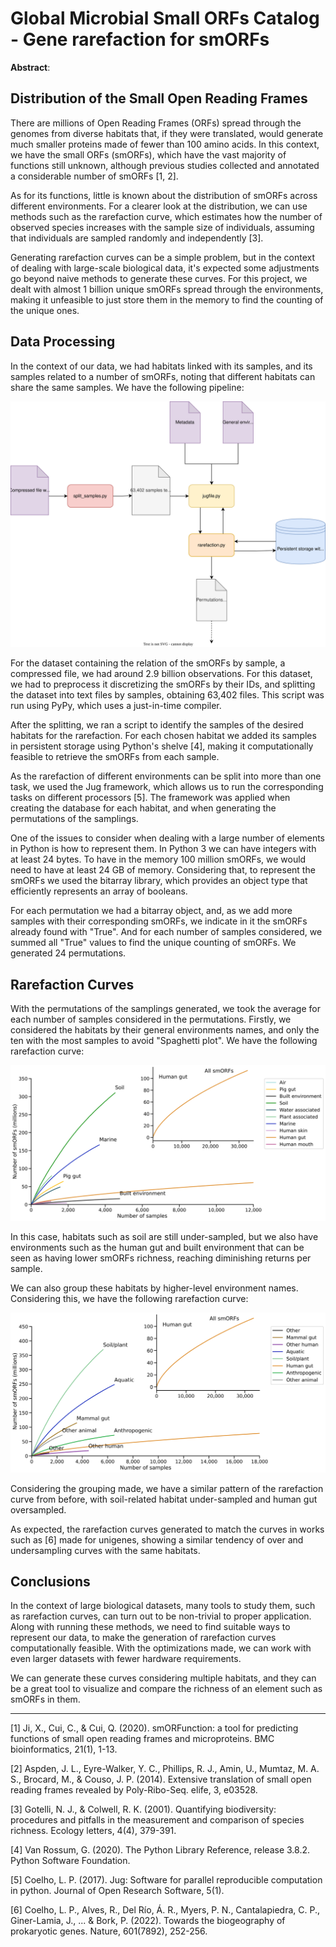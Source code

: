 # Global Microbial Small ORFs Catalog - Gene rarefaction for smORFs

**Abstract**: 


## Distribution of the Small Open Reading Frames

There are millions of Open Reading Frames (ORFs) spread through the genomes from diverse habitats that, if they were translated, would generate much smaller proteins made of fewer than 100 amino acids. In this context, we have the small ORFs (smORFs), which have the vast majority of functions still unknown, although previous studies collected and annotated a considerable number of smORFs [1, 2].

As for its functions, little is known about the distribution of smORFs across different environments. For a clearer look at the distribution, we can use methods such as the rarefaction curve, which estimates how the number of observed species increases with the sample size of individuals, assuming that individuals are sampled randomly and independently [3].

Generating rarefaction curves can be a simple problem, but in the context of dealing with large-scale biological data, it's expected some adjustments go beyond naive methods to generate these curves. For this project, we dealt with almost 1 billion unique smORFs spread through the environments, making it unfeasible to just store them in the memory to find the counting of the unique ones.

## Data Processing

In the context of our data, we had habitats linked with its samples, and its samples related to a number of smORFs, noting that different habitats can share the same samples. We have the following pipeline:

![](imgs/pipeline.svg)

For the dataset containing the relation of the smORFs by sample, a compressed file, we had around 2.9 billion observations. For this dataset, we had to preprocess it discretizing the smORFs by their IDs, and splitting the dataset into text files by samples, obtaining 63,402 files. This script was run using PyPy, which uses a just-in-time compiler.

After the splitting, we ran a script to identify the samples of the desired habitats for the rarefaction. For each chosen habitat we added its samples in persistent storage using Python's shelve [4], making it computationally feasible to retrieve the smORFs from each sample.

As the rarefaction of different environments can be split into more than one task, we used the Jug framework, which allows us to run the corresponding tasks on different processors [5]. The framework was applied when creating the database for each habitat, and when generating the permutations of the samplings.

One of the issues to consider when dealing with a large number of elements in Python is how to represent them. In Python 3 we can have integers with at least 24 bytes. To have in the memory 100 million smORFs, we would need to have at least 24 GB of memory. Considering that, to represent the smORFs we used the bitarray library, which provides an object type that efficiently represents an array of booleans. 

For each permutation we had a bitarray object, and, as we add more samples with their corresponding smORFs, we indicate in it the smORFs already found with "True". And for each number of samples considered, we summed all "True" values to find the unique counting of smORFs. We generated 24 permutations.

## Rarefaction Curves

With the permutations of the samplings generated, we took the average for each number of samples considered in the permutations. Firstly, we considered the habitats by their general environments names, and only the ten with the most samples to avoid "Spaghetti plot". We have the following rarefaction curve:

![](figures/general_envs.svg)

In this case, habitats such as soil are still under-sampled, but we also have environments such as the human gut and built environment that can be seen as having lower smORFs richness, reaching diminishing returns per sample.

We can also group these habitats by higher-level environment names. Considering this, we have the following rarefaction curve:

![](figures/high_envs.svg)

Considering the grouping made, we have a similar pattern of the rarefaction curve from before, with soil-related habitat under-sampled and human gut oversampled.

As expected, the rarefaction curves generated to match the curves in works such as [6] made for unigenes, showing a similar tendency of over and undersampling curves with the same habitats.

## Conclusions

In the context of large biological datasets, many tools to study them, such as rarefaction curves, can turn out to be non-trivial to proper application. Along with running these methods, we need to find suitable ways to represent our data, to make the generation of rarefaction curves computationally feasible. With the optimizations made, we can work with even larger datasets with fewer hardware requirements.

We can generate these curves considering multiple habitats, and they can be a great tool to visualize and compare the richness of an element such as smORFs in them. 

---

[1] Ji, X., Cui, C., & Cui, Q. (2020). smORFunction: a tool for predicting functions of small open reading frames and microproteins. BMC bioinformatics, 21(1), 1-13.

[2] Aspden, J. L., Eyre-Walker, Y. C., Phillips, R. J., Amin, U., Mumtaz, M. A. S., Brocard, M., & Couso, J. P. (2014). Extensive translation of small open reading frames revealed by Poly-Ribo-Seq. elife, 3, e03528.

[3] Gotelli, N. J., & Colwell, R. K. (2001). Quantifying biodiversity: procedures and pitfalls in the measurement and comparison of species richness. Ecology letters, 4(4), 379-391.

[4] Van Rossum, G. (2020). The Python Library Reference, release 3.8.2. Python Software Foundation.

[5] Coelho, L. P. (2017). Jug: Software for parallel reproducible computation in python. Journal of Open Research Software, 5(1).

[6] Coelho, L. P., Alves, R., Del Río, Á. R., Myers, P. N., Cantalapiedra, C. P., Giner-Lamia, J., ... & Bork, P. (2022). Towards the biogeography of prokaryotic genes. Nature, 601(7892), 252-256.